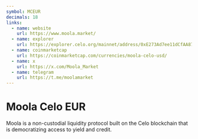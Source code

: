 ```yaml
---
symbol: MCEUR
decimals: 18
links:
  - name: website
    url: https://www.moola.market/
  - name: explorer
    url: https://explorer.celo.org/mainnet/address/0xE273Ad7ee11dCfAA87383aD5977EE1504aC07568
  - name: coinmarketcap
    url: https://coinmarketcap.com/currencies/moola-celo-usd/
  - name: x
    url: https://x.com/Moola_Market
  - name: telegram
    url: https://t.me/moolamarket
---
```


# Moola Celo EUR

Moola is a non-custodial liquidity protocol built on the Celo blockchain that is democratizing access to yield and credit.
